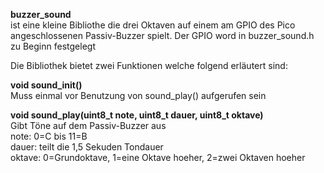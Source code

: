 **buzzer_sound**\
ist eine kleine Bibliothe die drei Oktaven auf einem am GPIO des Pico
angeschlossenen Passiv-Buzzer spielt. Der GPIO word in buzzer_sound.h
zu Beginn festgelegt

Die Bibliothek bietet zwei Funktionen welche folgend erläutert sind:

**void sound_init()**\
Muss einmal vor Benutzung von sound_play() aufgerufen sein

**void sound_play(uint8_t note, uint8_t dauer, uint8_t oktave)**\
Gibt Töne auf dem Passiv-Buzzer aus\
note: 0=C bis 11=B\
dauer: teilt die 1,5 Sekuden Tondauer\
oktave: 0=Grundoktave, 1=eine Oktave hoeher, 2=zwei Oktaven hoeher
